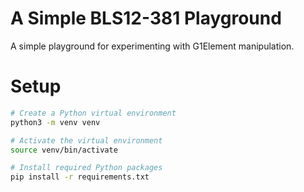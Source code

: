 # A Simple BLS12-381 Playground

A simple playground for experimenting with G1Element manipulation.

# Setup

```bash
# Create a Python virtual environment
python3 -m venv venv

# Activate the virtual environment
source venv/bin/activate

# Install required Python packages
pip install -r requirements.txt
```